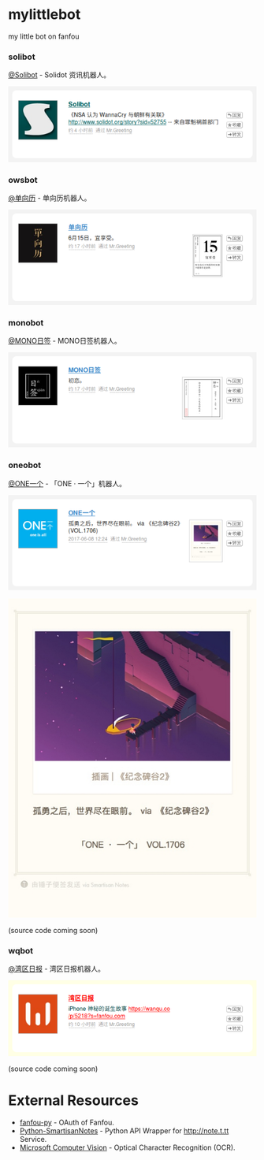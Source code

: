 # mylittlebot
my little bot on fanfou

### solibot

[@Solibot](http://fanfou.com/solibot) - Solidot 资讯机器人。

![](https://raw.githubusercontent.com/caspartse/mylittlebot/master/screenshots/solibot.png)

### owsbot

[@单向历](http://fanfou.com/owsbot) - 单向历机器人。

![](https://raw.githubusercontent.com/caspartse/mylittlebot/master/screenshots/owsbot.png)

### monobot

[@MONO日签](http://fanfou.com/monobot) - MONO日签机器人。

![](https://raw.githubusercontent.com/caspartse/mylittlebot/master/screenshots/monobot.png)

### oneobot

[@ONE一个](http://fanfou.com/onebot) - 「ONE · 一个」机器人。

![](https://raw.githubusercontent.com/caspartse/mylittlebot/master/screenshots/onebot.png)

![](https://raw.githubusercontent.com/caspartse/mylittlebot/master/screenshots/1706.jpg)

(source code coming soon)

### wqbot
[@湾区日报](http://fanfou.com/wqbot) - 湾区日报机器人。

![](https://raw.githubusercontent.com/caspartse/mylittlebot/master/screenshots/wqbot.png)

(source code coming soon)


# External Resources

* [fanfou-py](https://github.com/akgnah/fanfou-py) - OAuth of Fanfou.
* [Python-SmartisanNotes](https://github.com/caspartse/Python-SmartisanNotes) - Python API Wrapper for http://note.t.tt Service.
* [Microsoft Computer Vision](https://westus.dev.cognitive.microsoft.com/docs/services/56f91f2d778daf23d8ec6739/operations/56f91f2e778daf14a499e1fc) - Optical Character Recognition (OCR).